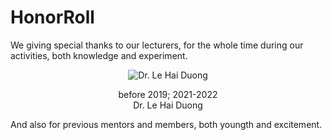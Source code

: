 # HonorRoll

We giving special thanks to our lecturers, for the whole time during our activities, both knowledge and experiment.

<p align='center'>
    <img src='https://it.hcmiu.edu.vn/wp-content/uploads/ultimatemember/27/profile_photo-190x190.jpg?1676508765' title='Dr. Le Hai Duong'>
    <div align='center'>before 2019; 2021-2022</div>
    <div align='center'><href a='https://it.hcmiu.edu.vn/user/lhduong'>Dr. Le Hai Duong</div>
</p>



And also for previous mentors and members, both youngth and excitement.





